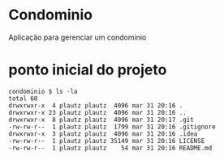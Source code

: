 # Condominio
Aplicação para gerenciar um condominio

# ponto inicial do projeto
```
condominio $ ls -la
total 60
drwxrwxr-x  4 plautz plautz  4096 mar 31 20:16 .
drwxrwxr-x 23 plautz plautz  4096 mar 31 20:16 ..
drwxrwxr-x  8 plautz plautz  4096 mar 31 20:17 .git
-rw-rw-r--  1 plautz plautz  1799 mar 31 20:16 .gitignore
drwxrwxr-x  3 plautz plautz  4096 mar 31 20:16 .idea
-rw-rw-r--  1 plautz plautz 35149 mar 31 20:16 LICENSE
-rw-rw-r--  1 plautz plautz    54 mar 31 20:16 README.md
```
